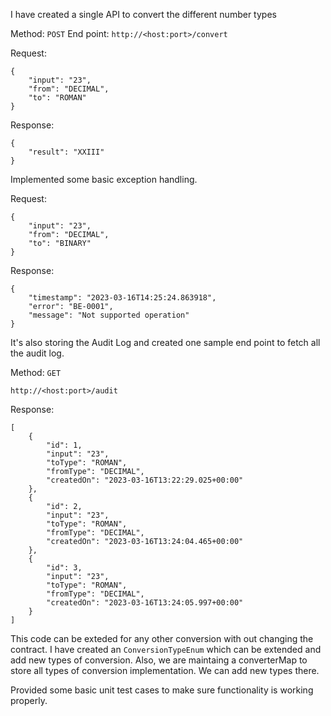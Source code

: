 I have created a single API to convert the different number types

Method: `POST`
End point: `http://<host:port>/convert`

Request:

```
{
    "input": "23",
    "from": "DECIMAL",
    "to": "ROMAN"
}
```
Response:

```
{
    "result": "XXIII"
}
```

Implemented some basic exception handling.

Request:

```
{
    "input": "23",
    "from": "DECIMAL",
    "to": "BINARY"
}
```

Response:

```
{
    "timestamp": "2023-03-16T14:25:24.863918",
    "error": "BE-0001",
    "message": "Not supported operation"
}
```

It's also storing the Audit Log and created one sample end point to fetch all the audit log.

Method: `GET`

`http://<host:port>/audit`

Response:

```
[
    {
        "id": 1,
        "input": "23",
        "toType": "ROMAN",
        "fromType": "DECIMAL",
        "createdOn": "2023-03-16T13:22:29.025+00:00"
    },
    {
        "id": 2,
        "input": "23",
        "toType": "ROMAN",
        "fromType": "DECIMAL",
        "createdOn": "2023-03-16T13:24:04.465+00:00"
    },
    {
        "id": 3,
        "input": "23",
        "toType": "ROMAN",
        "fromType": "DECIMAL",
        "createdOn": "2023-03-16T13:24:05.997+00:00"
    }
]
```
This code can be exteded for any other conversion with out changing the contract. I have created an `ConversionTypeEnum` which can
be extended and add new types of conversion. Also, we are maintaing a converterMap to store all types of conversion implementation.
We can add new types there.

Provided some basic unit test cases to make sure functionality is working properly.





